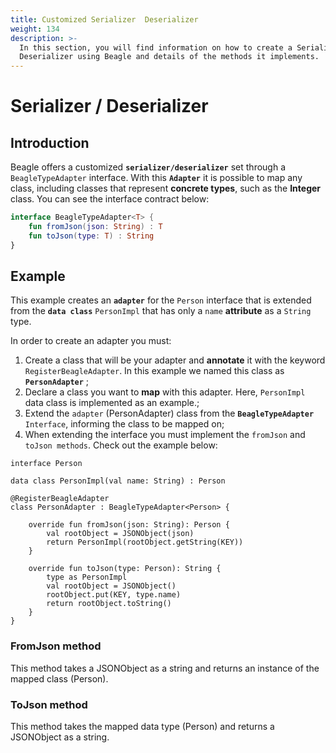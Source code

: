 ```yaml
---
title: Customized Serializer  Deserializer
weight: 134
description: >-
  In this section, you will find information on how to create a Serializer /
  Deserializer using Beagle and details of the methods it implements.
---
```


# Serializer / Deserializer

## Introduction

Beagle offers a customized **`serializer/deserializer`** set through  a `BeagleTypeAdapter` interface. With this **`Adapter`** it is possible to map any class, including classes that represent **concrete types**, such as the **Integer** class. You can see the interface contract below:


```kotlin
interface BeagleTypeAdapter<T> {
    fun fromJson(json: String) : T
    fun toJson(type: T) : String
}
```

## Example

This example creates an **`adapter`** for the `Person` interface that is extended from the **`data class`** `PersonImpl` that has only a `name` **attribute** as a `String` type.

In order to create an adapter you must: 

1. Create a class that will be your adapter and **annotate** it with the keyword `RegisterBeagleAdapter`. In this example we named this class as **`PersonAdapter`** ;
2. Declare a class you want to **map** with this adapter. Here, `PersonImpl` data class is implemented as an example.;
3. Extend the `adapter` \(PersonAdapter\) class from the **`BeagleTypeAdapter`** `Interface`, informing the class to be mapped on;
4. When extending the interface you must implement the `fromJson` and `toJson methods`. Check out the example below:

```text
interface Person

data class PersonImpl(val name: String) : Person

@RegisterBeagleAdapter
class PersonAdapter : BeagleTypeAdapter<Person> {

    override fun fromJson(json: String): Person {
        val rootObject = JSONObject(json)
        return PersonImpl(rootObject.getString(KEY))
    }

    override fun toJson(type: Person): String {
        type as PersonImpl
        val rootObject = JSONObject()
        rootObject.put(KEY, type.name)
        return rootObject.toString()
    }
}
```

### FromJson method 

This method takes a JSONObject as a string and returns an instance of the mapped class \(Person\).

### ToJson method 

This method takes the mapped data type \(Person\) and returns a JSONObject as a string.
